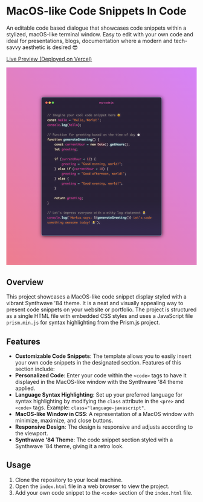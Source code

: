 # MacOS-like Code Snippets In Code
An editable code based dialogue that showcases code snippets within a stylized, macOS-like terminal window. Easy to edit with your own code and ideal for presentations, blogs, documentation where a modern and tech-savvy aesthetic is desired 😎

[Live Preview (Deployed on Vercel)](https://markusweldon-code-snippets-in-code.vercel.app/) 

![Project Screenshot](./screenshot.png) 

## Overview

This project showcases a MacOS-like code snippet display styled with a vibrant Synthwave '84 theme. It is a neat and visually appealing way to present code snippets on your website or portfolio. The project is structured as a single HTML file with embedded CSS styles and uses a JavaScript file `prism.min.js` for syntax highlighting from the Prism.js project.

## Features

- **Customizable Code Snippets**: The template allows you to easily insert your own code snippets in the designated section. Features of this section include:
- **Personalized Code**: Enter your code within the `<code>` tags to have it displayed in the MacOS-like window with the Synthwave '84 theme applied.
- **Language Syntax Highlighting**: Set up your preferred language for syntax highlighting by modifying the `class` attribute in the `<pre>` and `<code>` tags. Example: `class="language-javascript"`.
- **MacOS-like Window in CSS**: A representation of a MacOS window with minimize, maximize, and close buttons.
- **Responsive Design**: The design is responsive and adjusts according to the viewport.
- **Synthwave '84 Theme**: The code snippet section styled with a Synthwave '84 theme, giving it a retro look.

## Usage

1. Clone the repository to your local machine.
2. Open the `index.html` file in a web browser to view the project.
3. Add your own code snippet to the `<code>` section of the `index.html` file.
